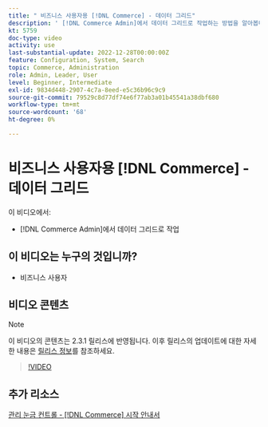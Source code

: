 ```yaml
---
title: " 비즈니스 사용자용 [!DNL Commerce] - 데이터 그리드"
description: ' [!DNL Commerce Admin]에서 데이터 그리드로 작업하는 방법을 알아봅니다.'
kt: 5759
doc-type: video
activity: use
last-substantial-update: 2022-12-28T00:00:00Z
feature: Configuration, System, Search
topic: Commerce, Administration
role: Admin, Leader, User
level: Beginner, Intermediate
exl-id: 9834d448-2907-4c7a-8eed-e5c36b96c9c9
source-git-commit: 79529c8d77df74e6f77ab3a01b45541a38dbf680
workflow-type: tm+mt
source-wordcount: '68'
ht-degree: 0%

---
```


# 비즈니스 사용자용 [!DNL Commerce] - 데이터 그리드

이 비디오에서:

- [!DNL Commerce Admin]에서 데이터 그리드로 작업

## 이 비디오는 누구의 것입니까?

- 비즈니스 사용자

## 비디오 콘텐츠

>[!NOTE]
>
>이 비디오의 콘텐츠는 2.3.1 릴리스에 반영됩니다. 이후 릴리스의 업데이트에 대한 자세한 내용은 [릴리스 정보](https://experienceleague.adobe.com/docs/commerce-operations/release/notes/overview.html)를 참조하세요.

>[!VIDEO](https://video.tv.adobe.com/v/35960?quality=12&learn=on)

## 추가 리소스

[관리 눈금 컨트롤 - [!DNL Commerce] 시작 안내서](https://experienceleague.adobe.com/docs/commerce-admin/start/admin/tools/admin-grid-controls.html)
